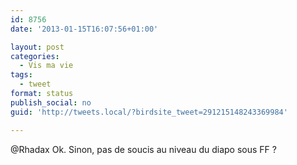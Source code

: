 ```yaml
---
id: 8756
date: '2013-01-15T16:07:56+01:00'

layout: post
categories:
  - Vis ma vie
tags:
  - tweet
format: status
publish_social: no
guid: 'http://tweets.local/?birdsite_tweet=291215148243369984'

---
```


@Rhadax Ok. Sinon, pas de soucis au niveau du diapo sous FF ?